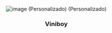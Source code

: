 <div align=center>
  
![image (Personalizado) (Personalizado)](https://user-images.githubusercontent.com/79334663/203345708-1148ba53-e0ac-4965-8762-30b2279d6af2.png)
  
### Viniboy
  
</div>

